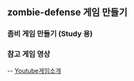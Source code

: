 ## zombie-defense 게임 만들기


### 좀비 게임 만들기 (Study 용)


### 참고 게임 영상

-- [Youtube게임소개](https://youtu.be/_G-loAXmpnI)
